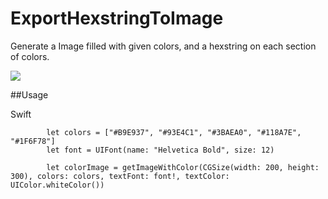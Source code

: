 # ExportHexstringToImage
Generate a Image filled with given colors, and a hexstring on each section of colors.

![](https://github.com/luiyezheng/ExportHexstringToImage/blob/master/hexstring.png)

##Usage

Swift
```
        let colors = ["#B9E937", "#93E4C1", "#3BAEA0", "#118A7E", "#1F6F78"]
        let font = UIFont(name: "Helvetica Bold", size: 12)
        
        let colorImage = getImageWithColor(CGSize(width: 200, height: 300), colors: colors, textFont: font!, textColor: UIColor.whiteColor())
```
